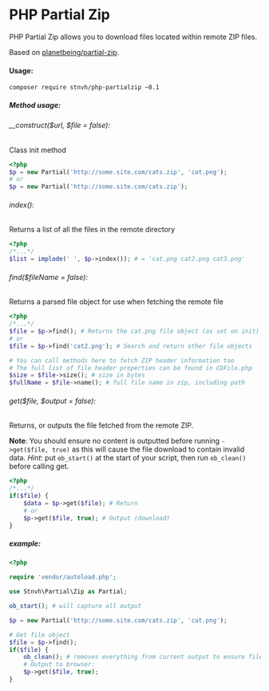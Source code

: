# PHP Partial Zip

PHP Partial Zip allows you to download files located within remote ZIP files.

Based on [planetbeing/partial-zip](https://github.com/planetbeing/partial-zip).

#### Usage:

```composer require stnvh/php-partialzip ~0.1```

##### Method usage:

###### __construct($url, $file = false):
Class init method
```php
<?php
$p = new Partial('http://some.site.com/cats.zip', 'cat.png');
# or
$p = new Partial('http://some.site.com/cats.zip');
```

###### index():
Returns a list of all the files in the remote directory
```php
<?php
/*...*/
$list = implode(' ', $p->index()); # = 'cat.png cat2.png cat3.png'
```

###### find($fileName = false):
Returns a parsed file object for use when fetching the remote file
```php
<?php
/*...*/
$file = $p->find(); # Returns the cat.png file object (as set on init)
# or
$file = $p->find('cat2.png'); # Search and return other file objects

# You can call methods here to fetch ZIP header information too
# The full list of file header properties can be found in CDFile.php
$size = $file->size(); # size in bytes
$fullName = $file->name(); # full file name in zip, including path
```

###### get($file, $output = false):
Returns, or outputs the file fetched from the remote ZIP.

**Note**: You should ensure no content is outputted before running ```->get($file, true)``` as this will cause the file download to contain invalid data.
*Hint*: put ```ob_start()``` at the start of your script, then run ```ob_clean()``` before calling get.
```php
<?php
/*...*/
if($file) {
    $data = $p->get($file); # Return
    # or
    $p->get($file, true); # Output (download)
}
```

##### example:

```php
<?php

require 'vendor/autoload.php';

use Stnvh\Partial\Zip as Partial;

ob_start(); # will capture all output

$p = new Partial('http://some.site.com/cats.zip', 'cat.png');

# Get file object
$file = $p->find();
if($file) {
    ob_clean(); # removes everything from current output to ensure file downloads correctly
    # Output to browser:
    $p->get($file, true);
}
```
